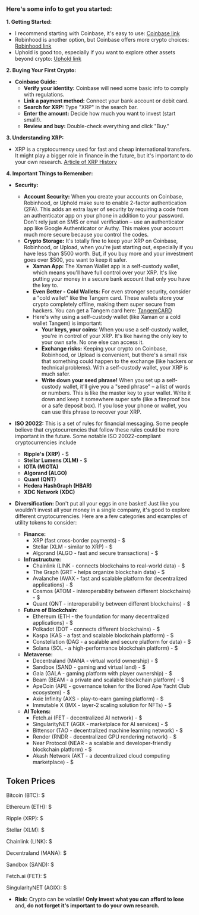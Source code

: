 ### Here's some info to get you started:

**1\. Getting Started:**

* I recommend starting with Coinbase, it's easy to use: [Coinbase link](https://coinbase.com/join/4R3JHCC)  
* Robinhood is another option, but Coinbase offers more crypto choices: [Robinhood link](https://join.robinhood.com/ulyssef1)  
* Uphold is good too, especially if you want to explore other assets beyond crypto: [Uphold link](https://wallet.uphold.com/signup?referral=358c417081&campaign=uw_p_d_w_acq_raf&utm_source=raf&utm_medium=referafriend)

**2\. Buying Your First Crypto:**

* **Coinbase Guide:**  
  * **Verify your identity:** Coinbase will need some basic info to comply with regulations.  
  * **Link a payment method:** Connect your bank account or debit card.  
  * **Search for XRP:** Type "XRP" in the search bar.  
  * **Enter the amount:** Decide how much you want to invest (start small\!).  
  * **Review and buy:** Double-check everything and click "Buy."

**3\. Understanding XRP:**

* XRP is a cryptocurrency used for fast and cheap international transfers. It might play a bigger role in finance in the future, but it's important to do your own research. [Article of XRP History](https://coinmarketcap.com/academy/article/xrp-a-history)

**4\. Important Things to Remember:**

* **Security:**  
  * **Account Security:** When you create your accounts on Coinbase, Robinhood, or Uphold make sure to enable 2-factor authentication (2FA). This adds an extra layer of security by requiring a code from an authenticator app on your phone in addition to your password. Don't rely just on SMS or email verification – use an authenticator app like Google Authenticator or Authy. This makes your account much more secure because you control the codes.  
  * **Crypto Storage:** It's totally fine to keep your XRP on Coinbase, Robinhood, or Upload, when you're just starting out, especially if you have less than $500 worth. But, if you buy more and your investment goes over $500, you want to keep it safer.  
    * **Xaman App:** The Xaman Wallet app is a self-custody wallet, which means you'll have full control over your XRP. It's like putting your money in a secure bank account that only you have the key to.  
    * **Even Better \- Cold Wallets:** For even stronger security, consider a "cold wallet" like the Tangem card. These wallets store your crypto completely offline, making them super secure from hackers. You can get a Tangem card here: [TangemCARD](https://redirect.sale/tangem/?promocode=8PWWLW)  
    * Here's why using a self-custody wallet (like Xaman or a cold wallet Tangem) is important:  
      * **Your keys, your coins:** When you use a self-custody wallet, you're in control of your XRP. It's like having the only key to your own safe. No one else can access it.  
      * **Exchange risks:** Keeping your crypto on Coinbase, Robinhood, or Upload is convenient, but there's a small risk that something could happen to the exchange (like hackers or technical problems). With a self-custody wallet, your XRP is much safer.  
      * **Write down your seed phrase\!** When you set up a self-custody wallet, it'll give you a "seed phrase" – a list of words or numbers. This is like the master key to your wallet. Write it down and keep it somewhere super safe (like a fireproof box or a safe deposit box). If you lose your phone or wallet, you can use this phrase to recover your XRP.

* **ISO 20022:** This is a set of rules for financial messaging. Some people believe that cryptocurrencies that follow these rules could be more important in the future. Some notable ISO 20022-compliant cryptocurrencies include
   * **Ripple's (XRP)**  - $<span id="ripple-price"></span>
   * **Stellar Lumens (XLM)** - $<span id="stellar-price"></span> 
   * **IOTA (MIOTA)**  
   * **Algorand (ALGO)**
   * **Quant (QNT)**  
   * **Hedera HashGraph (HBAR)**  
   * **XDC Network (XDC)**  

* **Diversification:** Don't put all your eggs in one basket! Just like you wouldn't invest all your money in a single company, it's good to explore different cryptocurrencies. Here are a few categories and examples of utility tokens to consider:  
  * **Finance:**  
    * XRP (fast cross-border payments) - $<span id="ripple-price"></span>
    * Stellar (XLM - similar to XRP) - $<span id="stellar-price"></span>
    * Algorand (ALGO - fast and secure transactions) - $<span id="algo-price"></span> 
  * **Infrastructure:**  
    * Chainlink (LINK - connects blockchains to real-world data) - $<span id="link-price"></span> 
    * The Graph (GRT - helps organize blockchain data) - $<span id="grt-price"></span> 
    * Avalanche (AVAX - fast and scalable platform for decentralized applications) - $<span id="avax-price"></span> 
    * Cosmos (ATOM - interoperability between different blockchains) - $<span id="atom-price"></span> 
    * Quant (QNT - interoperability between different blockchains) - $<span id="qnt-price"></span> 
  * **Future of Blockchain:**  
    * Ethereum (ETH - the foundation for many decentralized applications) - $<span id="eth-price"></span> 
    * Polkadot (DOT - connects different blockchains) - $<span id="dot-price"></span> 
    * Kaspa (KAS - a fast and scalable blockchain platform) - $<span id="kas-price"></span> 
    * Constellation (DAG - a scalable and secure platform for data) - $<span id="dag-price"></span> 
    * Solana (SOL - a high-performance blockchain platform) - $<span id="sol-price"></span> 
  * **Metaverse:**  
    * Decentraland (MANA - virtual world ownership) - $<span id="mana-price"></span> 
    * Sandbox (SAND - gaming and virtual land) - $<span id="sand-price"></span> 
    * Gala (GALA - gaming platform with player ownership) - $<span id="gala-price"></span> 
    * Beam (BEAM - a private and scalable blockchain platform) - $<span id="beam-price"></span> 
    * ApeCoin (APE - governance token for the Bored Ape Yacht Club ecosystem) - $<span id="ape-price"></span> 
    * Axie Infinity (AXS - play-to-earn gaming platform) - $<span id="axs-price"></span> 
    * Immutable X (IMX - layer-2 scaling solution for NFTs) - $<span id="imx-price"></span> 
  * **AI Tokens:**  
    * Fetch.ai (FET - decentralized AI network) - $<span id="fet-price"></span> 
    * SingularityNET (AGIX - marketplace for AI services) - $<span id="agix-price"></span> 
    * Bittensor (TAO - decentralized machine learning network) - $<span id="tao-price"></span> 
    * Render (RNDR - decentralized GPU rendering network) - $<span id="rndr-price"></span> 
    * Near Protocol (NEAR - a scalable and developer-friendly blockchain platform) - $<span id="near-price"></span> 
    * Akash Network (AKT - a decentralized cloud computing marketplace) - $<span id="akt-price"></span> 

<h2>Token Prices</h2>

<p>Bitcoin (BTC): $<span id="bitcoin-price"></span></p>
<p>Ethereum (ETH): $<span id="ethereum-price"></span></p>
<p>Ripple (XRP): $<span id="ripple-price"></span></p>
<p>Stellar (XLM): $<span id="stellar-price"></span></p>
<p>Chainlink (LINK): $<span id="chainlink-price"></span></p>
<p>Decentraland (MANA): $<span id="decentraland-price"></span></p>
<p>Sandbox (SAND): $<span id="sandbox-price"></span></p>
<p>Fetch.ai (FET): $<span id="fetch-ai-price"></span></p>
<p>SingularityNET (AGIX): $<span id="singularitynet-price"></span></p>

<script>
  function updatePrices() {
    fetch('https://api.coingecko.com/api/v3/simple/price?ids=bitcoin,ethereum,ripple,stellar,chainlink,decentraland,sandbox,fetch-ai,singularitynet&vs_currencies=usd')
      .then(response => response.json())
      .then(data => {
        document.getElementById('bitcoin-price').textContent = data.bitcoin.usd;
        document.getElementById('ethereum-price').textContent = data.ethereum.usd;
        document.getElementById('ripple-price').textContent = data.ripple.usd;
        document.getElementById('stellar-price').textContent = data.stellar.usd;
        document.getElementById('chainlink-price').textContent = data.chainlink.usd;
        document.getElementById('decentraland-price').textContent = data.decentraland.usd;
        document.getElementById('sandbox-price').textContent = data.sandbox.usd;
        document.getElementById('fetch-ai-price').textContent = data.fetch.ai.usd;
        document.getElementById('singularitynet-price').textContent = data.singularitynet.usd;
      });
  }

  // Update prices on page load
  updatePrices();

  // Update prices every minute
  setInterval(updatePrices, 60000); 
</script>



* **Risk:** Crypto can be volatile\! **Only invest what you can afford to lose** and, **do not forget it's important to do your own research.**
